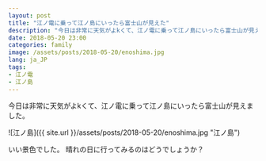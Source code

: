 ```yaml
---
layout: post
title: "江ノ電に乗って江ノ島にいったら富士山が見えた"
description: "今日は非常に天気がよkくて、江ノ電に乗って江ノ島にいったら富士山が見えました。"
date: 2018-05-20 23:00
categories: family
image: /assets/posts/2018-05-20/enoshima.jpg
lang: ja_JP
tags:
- 江ノ電
- 江ノ島
---
```


今日は非常に天気がよkくて、江ノ電に乗って江ノ島にいったら富士山が見えました。

![江ノ島]({{ site.url }}/assets/posts/2018-05-20/enoshima.jpg "江ノ島")

いい景色でした。
晴れの日に行ってみるのはどうでしょうか？
